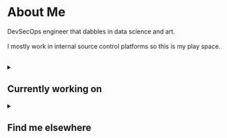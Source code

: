 # About Me

DevSecOps engineer that dabbles in data science and art.
<br><br>
I mostly work in internal source control platforms so this is my play space.
<br><br>

<details>
    <summary><h2>Currently working on</h2></summary>
    <li>Learning full stack development with ilovecoding.org
    <li>Recently discovered leetcode
    <li>Cleaning off old scripts to include in GitHub
    <li>I mostly work in internal source control platforms so this is my play space.
    <br><br>
</details>

<details>
    <summary><h2>Find me elsewhere</h2></summary>
    <a href=https://www.linkedin.com/in/johnathan-bernat-68b545b/>LinkedIn</a> |
    <a href=https://www.credly.com/users/johnathan-bernat>Credly</a> |
    <a href=https://leetcode.com/u/user7675OZ/>leetcode</a>
    <!-- - [Instagram]() -->
</details>
